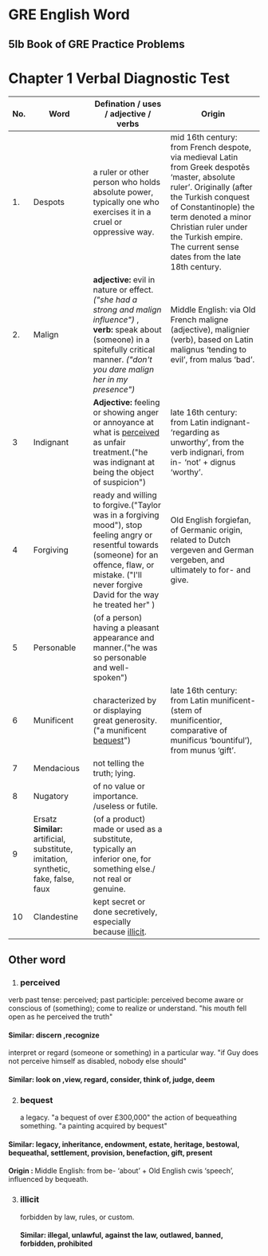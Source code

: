 # GRE English Word

## 5lb Book of GRE Practice Problems

# Chapter 1 Verbal Diagnostic Test

| No. | Word | Defination / uses / adjective / verbs | Origin |
|-----|------|------------| -------|
| 1. | Despots | a ruler or other person who holds absolute power, typically one who exercises it in a cruel or oppressive way.| mid 16th century: from French despote, via medieval Latin from Greek despotēs ‘master, absolute ruler’. Originally (after the Turkish conquest of Constantinople) the term denoted a minor Christian ruler under the Turkish empire. The current sense dates from the late 18th century.  |
| 2. | Malign | <b> adjective: </b> evil in nature or effect. <i> ("she had a strong and malign influence") </i>, <br>  <b> verb: </b> speak about (someone) in a spitefully critical manner. <i> ("don't you dare malign her in my presence") </i> | Middle English: via Old French maligne (adjective), malignier (verb), based on Latin malignus ‘tending to evil’, from malus ‘bad’.|
|3 | Indignant | <b> Adjective: </b>  feeling or showing anger or annoyance at what is [perceived](#perceived) as unfair treatment.("he was indignant at being the object of suspicion")| late 16th century: from Latin indignant- ‘regarding as unworthy’, from the verb indignari, from in- ‘not’ + dignus ‘worthy’. |
|4 | Forgiving | ready and willing to forgive.("Taylor was in a forgiving mood"), stop feeling angry or resentful towards (someone) for an offence, flaw, or mistake. ("I'll never forgive David for the way he treated her" ) | Old English forgiefan, of Germanic origin, related to Dutch vergeven and German vergeben, and ultimately to for- and give. |
| 5| Personable | (of a person) having a pleasant appearance and manner.("he was so personable and well-spoken") |  |
| 6 | Munificent | characterized by or displaying great generosity. ("a munificent [bequest](#bequest)") | late 16th century: from Latin munificent- (stem of munificentior, comparative of munificus ‘bountiful’), from munus ‘gift’. |
| 7 | Mendacious | not telling the truth; lying. |    |
| 8 |  Nugatory   | of no value or importance. /useless or futile. |   |
| 9 | Ersatz <b> Similar: </b> artificial, substitute, imitation, synthetic, fake, false, faux  | (of a product) made or used as a substitute, typically an inferior one, for something else./ not real or genuine. |    |
| 10 | Clandestine | kept secret or done secretively, especially because [illicit](#illicit). |    |
 
 
 
 
 
 
 
 
 
 
 
 
 
 
 
 
 ## Other word
 
 1. ### perceived
   verb
     past tense: perceived; past participle: perceived
     become aware or conscious of (something); come to realize or understand.
         "his mouth fell open as he perceived the truth"
  #### Similar: discern ,recognize
  
  interpret or regard (someone or something) in a particular way.
 "if Guy does not perceive himself as disabled, nobody else should"
  #### Similar: look on ,view, regard, consider, think of, judge, deem
  
  2. ### bequest
     a legacy.
        "a bequest of over £300,000"
     the action of bequeathing something.
         "a painting acquired by bequest"
   
 #### Similar: legacy, inheritance, endowment, estate, heritage, bestowal, bequeathal, settlement, provision, benefaction, gift, present
 <b> Origin : </b> Middle English: from be- ‘about’ + Old English cwis ‘speech’, influenced by bequeath.
 
 3. ### illicit 
    forbidden by law, rules, or custom.
    #### Similar: illegal, unlawful, against the law, outlawed, banned, forbidden, prohibited


